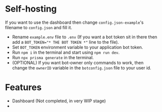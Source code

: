 # Self-hosting

If you want to use the dashboard then change `config.json-example`'s filename to `config.json` and fill it.

-   Rename `example.env` file to `.env` (If you want a bot token sit in there then add a `BOT_TOKEN="* THE BOT TOKEN *"` line to the file).
-   Set `BOT_TOKEN` environment variable to your application bot token.
-   Run `npm i` in the terminal and start using `npm run dev`.
-   Run `npx prisma generate` in the terminal.
-   (OPTIONAL) If you want bot-owner only commands to work, then change the `ownerID` variable in the `botconfig.json` file to your user id.

# Features

- Dashboard (Not completed, in very WIP stage)
- 
